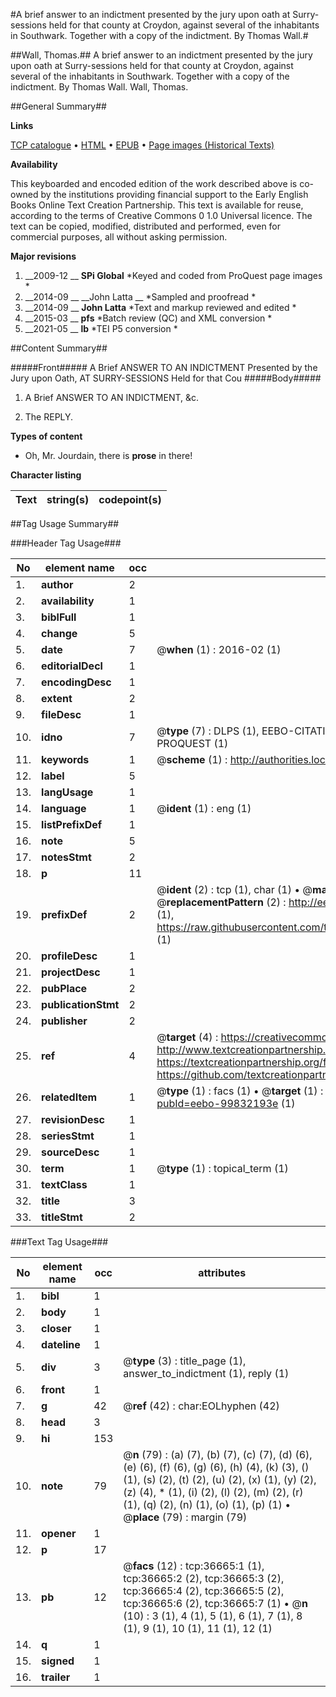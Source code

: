 #A brief answer to an indictment presented by the jury upon oath at Surry-sessions held for that county at Croydon, against several of the inhabitants in Southwark. Together with a copy of the indictment. By Thomas Wall.#

##Wall, Thomas.##
A brief answer to an indictment presented by the jury upon oath at Surry-sessions held for that county at Croydon, against several of the inhabitants in Southwark. Together with a copy of the indictment. By Thomas Wall.
Wall, Thomas.

##General Summary##

**Links**

[TCP catalogue](http://www.ota.ox.ac.uk/tcp/)  • 
[HTML](http://tei.it.ox.ac.uk/tcp/Texts-HTML/free/A67/A67316.html)  • 
[EPUB](http://tei.it.ox.ac.uk/tcp/Texts-EPUB/free/A67/A67316.epub) • 
[Page images (Historical Texts)](https://historicaltexts.jisc.ac.uk/eebo-99832193e)

**Availability**

This keyboarded and encoded edition of the work described above is co-owned by the
    institutions providing financial support to the Early English Books Online Text Creation
    Partnership. This text is available for reuse, according to the terms of  Creative Commons 0 1.0 Universal
    licence. The text can be copied, modified, distributed and performed, even for commercial
    purposes, all without asking permission.

**Major revisions**

1. __2009-12 __ __SPi Global__ *Keyed and coded from ProQuest page images *
1. __2014-09 __ __John Latta __ *Sampled and proofread *
1. __2014-09 __ __John Latta__ *Text and markup reviewed and edited *
1. __2015-03 __ __pfs__ *Batch review (QC) and XML conversion *
1. __2021-05 __ __lb__ *TEI P5 conversion *

##Content Summary##

#####Front#####
A Brief ANSWER TO AN INDICTMENT Presented by the Jury upon Oath, AT SURRY-SESSIONS Held for that Cou
#####Body#####

1. A Brief ANSWER TO AN INDICTMENT, &c.

1. The REPLY.

**Types of content**

  * Oh, Mr. Jourdain, there is **prose** in there!

**Character listing**


|Text|string(s)|codepoint(s)|
|---|---|---|

##Tag Usage Summary##

###Header Tag Usage###

|No|element name|occ|attributes|
|---|---|---|---|
|1.|__author__|2||
|2.|__availability__|1||
|3.|__biblFull__|1||
|4.|__change__|5||
|5.|__date__|7| @__when__ (1) : 2016-02 (1)|
|6.|__editorialDecl__|1||
|7.|__encodingDesc__|1||
|8.|__extent__|2||
|9.|__fileDesc__|1||
|10.|__idno__|7| @__type__ (7) : DLPS (1), EEBO-CITATION (1), VID (1), EEBO-PROQUEST (1), STC (2), PROQUEST (1)|
|11.|__keywords__|1| @__scheme__ (1) : http://authorities.loc.gov/ (1)|
|12.|__label__|5||
|13.|__langUsage__|1||
|14.|__language__|1| @__ident__ (1) : eng (1)|
|15.|__listPrefixDef__|1||
|16.|__note__|5||
|17.|__notesStmt__|2||
|18.|__p__|11||
|19.|__prefixDef__|2| @__ident__ (2) : tcp (1), char (1)  •  @__matchPattern__ (2) : ([0-9\-]+):([0-9IVX]+) (1), (.+) (1)  •  @__replacementPattern__ (2) : http://eebo.chadwyck.com/downloadtiff?vid=$1&page=$2 (1), https://raw.githubusercontent.com/textcreationpartnership/Texts/master/tcpchars.xml#$1 (1)|
|20.|__profileDesc__|1||
|21.|__projectDesc__|1||
|22.|__pubPlace__|2||
|23.|__publicationStmt__|2||
|24.|__publisher__|2||
|25.|__ref__|4| @__target__ (4) : https://creativecommons.org/publicdomain/zero/1.0/ (1), http://www.textcreationpartnership.org/docs/. (1), https://textcreationpartnership.org/faq/#faq05 (1), https://github.com/textcreationpartnership (1)|
|26.|__relatedItem__|1| @__type__ (1) : facs (1)  •  @__target__ (1) : https://data.historicaltexts.jisc.ac.uk/view?pubId=eebo-99832193e (1)|
|27.|__revisionDesc__|1||
|28.|__seriesStmt__|1||
|29.|__sourceDesc__|1||
|30.|__term__|1| @__type__ (1) : topical_term (1)|
|31.|__textClass__|1||
|32.|__title__|3||
|33.|__titleStmt__|2||


###Text Tag Usage###

|No|element name|occ|attributes|
|---|---|---|---|
|1.|__bibl__|1||
|2.|__body__|1||
|3.|__closer__|1||
|4.|__dateline__|1||
|5.|__div__|3| @__type__ (3) : title_page (1), answer_to_indictment (1), reply (1)|
|6.|__front__|1||
|7.|__g__|42| @__ref__ (42) : char:EOLhyphen (42)|
|8.|__head__|3||
|9.|__hi__|153||
|10.|__note__|79| @__n__ (79) : (a) (7), (b) (7), (c) (7), (d) (6), (e) (6), (f) (6), (g) (6), (h) (4), (k) (3), () (1), (s) (2), (t) (2), (u) (2), (x) (1), (y) (2), (z) (4), * (1), (i) (2), (l) (2), (m) (2), (r) (1), (q) (2), (n) (1), (o) (1), (p) (1)  •  @__place__ (79) : margin (79)|
|11.|__opener__|1||
|12.|__p__|17||
|13.|__pb__|12| @__facs__ (12) : tcp:36665:1 (1), tcp:36665:2 (2), tcp:36665:3 (2), tcp:36665:4 (2), tcp:36665:5 (2), tcp:36665:6 (2), tcp:36665:7 (1)  •  @__n__ (10) : 3 (1), 4 (1), 5 (1), 6 (1), 7 (1), 8 (1), 9 (1), 10 (1), 11 (1), 12 (1)|
|14.|__q__|1||
|15.|__signed__|1||
|16.|__trailer__|1||
